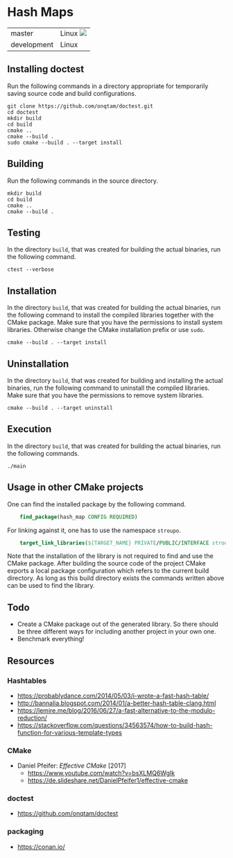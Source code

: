 # Hash Maps

<b>
<table>
    <tr>
        <td>
            master
        </td>
        <td>
            Linux <a href="https://circleci.com/gh/stroupo/hash-maps/tree/master"><img src="https://circleci.com/gh/stroupo/hash-maps/tree/master.svg?style=svg"></a>
        </td>
    </tr>
    <tr>
        <td>
            development
        </td>
        <td>
            Linux
        </td>
    </tr>
</table>
</b>

## Installing doctest
Run the following commands in a directory appropriate for temporarily saving source code and build configurations.

    git clone https://github.com/onqtam/doctest.git
    cd doctest
    mkdir build
    cd build
    cmake ..
    cmake --build .
    sudo cmake --build . --target install

## Building
Run the following commands in the source directory.

    mkdir build
    cd build
    cmake ..
    cmake --build .

## Testing
In the directory `build`, that was created for building the actual binaries, run the following command.

    ctest --verbose

## Installation
In the directory `build`, that was created for building the actual binaries, run the following command to install the compiled libraries together with the CMake package.
Make sure that you have the permissions to install system libraries.
Otherwise change the CMake installation prefix or use `sudo`.

    cmake --build . --target install

## Uninstallation
In the directory `build`, that was created for building and installing the actual binaries, run the following command to uninstall the compiled libraries.
Make sure that you have the permissions to remove system libraries.
    
    cmake --build . --target uninstall

## Execution
In the directory `build`, that was created for building the actual binaries, run the following commands.
    
    ./main

## Usage in other CMake projects

One can find the installed package by the following command.
```cmake
    find_package(hash_map CONFIG REQUIRED)
```
For linking against it, one has to use the namespace `stroupo`.
```cmake
    target_link_libraries(${TARGET_NAME} PRIVATE/PUBLIC/INTERFACE stroupo::hash_map)
```
Note that the installation of the library is not required to find and use the CMake package.
After building the source code of the project CMake exports a local package configuration which refers to the current build directory.
As long as this build directory exists the commands written above can be used to find the library.

## Todo
- Create a CMake package out of the generated library. So there should be three different ways for including another project in your own one.
- Benchmark everything!

## Resources
### Hashtables
- https://probablydance.com/2014/05/03/i-wrote-a-fast-hash-table/
- http://bannalia.blogspot.com/2014/01/a-better-hash-table-clang.html
- https://lemire.me/blog/2016/06/27/a-fast-alternative-to-the-modulo-reduction/
- https://stackoverflow.com/questions/34563574/how-to-build-hash-function-for-various-template-types

### CMake
- Daniel Pfeifer: *Effective CMake* [2017]
    - https://www.youtube.com/watch?v=bsXLMQ6WgIk
    - https://de.slideshare.net/DanielPfeifer1/effective-cmake

### doctest
- https://github.com/onqtam/doctest


### packaging
- https://conan.io/